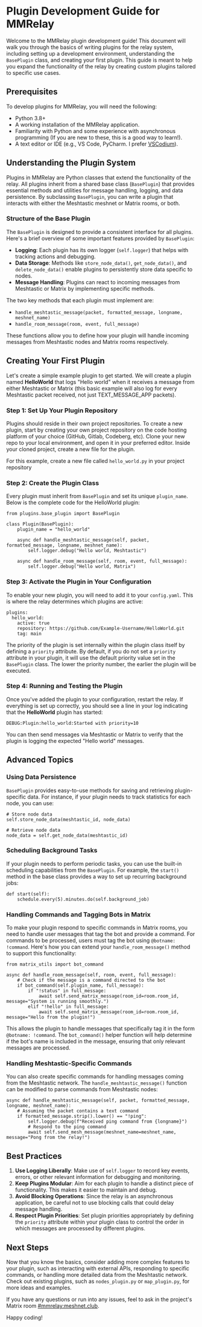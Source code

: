 # Plugin Development Guide for MMRelay

Welcome to the MMRelay plugin development guide! This document will walk you through the basics of writing plugins for the relay system, including setting up a development environment, understanding the `BasePlugin` class, and creating your first plugin. This guide is meant to help you expand the functionality of the relay by creating custom plugins tailored to specific use cases.

## Prerequisites

To develop plugins for MMRelay, you will need the following:

- Python 3.8+
- A working installation of the MMRelay application.
- Familiarity with Python and some experience with asynchronous programming (If you are new to these, this is a good way to learn!).
- A text editor or IDE (e.g., VS Code, PyCharm. I prefer [VSCodium](https://vscodium.com/.)).

## Understanding the Plugin System

Plugins in MMRelay are Python classes that extend the functionality of the relay. All plugins inherit from a shared base class (`BasePlugin`) that provides essential methods and utilities for message handling, logging, and data persistence. By subclassing `BasePlugin`, you can write a plugin that interacts with either the Meshtastic meshnet or Matrix rooms, or both.

### Structure of the Base Plugin

The `BasePlugin` is designed to provide a consistent interface for all plugins. Here's a brief overview of some important features provided by `BasePlugin`:

- **Logging**: Each plugin has its own logger (`self.logger`) that helps with tracking actions and debugging.
- **Data Storage**: Methods like `store_node_data()`, `get_node_data()`, and `delete_node_data()` enable plugins to persistently store data specific to nodes.
- **Message Handling**: Plugins can react to incoming messages from Meshtastic or Matrix by implementing specific methods.

The two key methods that each plugin must implement are:

- `handle_meshtastic_message(packet, formatted_message, longname, meshnet_name)`
- `handle_room_message(room, event, full_message)`

These functions allow you to define how your plugin will handle incoming messages from Meshtastic nodes and Matrix rooms respectively.

## Creating Your First Plugin

Let's create a simple example plugin to get started. We will create a plugin named **HelloWorld** that logs "Hello world" when it receives a message from either Meshtastic or Matrix (this basic example will also log for every Meshtastic packet received, not just TEXT_MESSAGE_APP packets).

### Step 1: Set Up Your Plugin Repository

Plugins should reside in their own project repositories. To create a new plugin, start by creating your own project repository on the code hosting platform of your choice (GitHub, Gitlab, Codeberg, etc). Clone your new repo to your local environment, and open it in your preferred editor. Inside your cloned project, create a new file for the plugin.

For this example, create a new file called `hello_world.py` in your project repository

### Step 2: Create the Plugin Class

Every plugin must inherit from `BasePlugin` and set its unique `plugin_name`. Below is the complete code for the HelloWorld plugin:

```
from plugins.base_plugin import BasePlugin

class Plugin(BasePlugin):
    plugin_name = "hello_world"

    async def handle_meshtastic_message(self, packet, formatted_message, longname, meshnet_name):
        self.logger.debug("Hello world, Meshtastic")

    async def handle_room_message(self, room, event, full_message):
        self.logger.debug("Hello world, Matrix")
```

### Step 3: Activate the Plugin in Your Configuration

To enable your new plugin, you will need to add it to your `config.yaml`. This is where the relay determines which plugins are active:

```
plugins:
  hello_world:
    active: true
    repository: https://github.com/Example-Username/HelloWorld.git
    tag: main
```

The priority of the plugin is set internally within the plugin class itself by defining a `priority` attribute. By default, if you do not set a `priority` attribute in your plugin, it will use the default priority value set in the `BasePlugin` class. The lower the priority number, the earlier the plugin will be executed.

### Step 4: Running and Testing the Plugin

Once you've added the plugin to your configuration, restart the relay. If everything is set up correctly, you should see a line in your log indicating that the **HelloWorld** plugin has started:

```
DEBUG:Plugin:hello_world:Started with priority=10
```

You can then send messages via Meshtastic or Matrix to verify that the plugin is logging the expected "Hello world" messages.

## Advanced Topics

### Using Data Persistence

`BasePlugin` provides easy-to-use methods for saving and retrieving plugin-specific data. For instance, if your plugin needs to track statistics for each node, you can use:

```
# Store node data
self.store_node_data(meshtastic_id, node_data)

# Retrieve node data
node_data = self.get_node_data(meshtastic_id)
```

### Scheduling Background Tasks

If your plugin needs to perform periodic tasks, you can use the built-in scheduling capabilities from the `BasePlugin`. For example, the `start()` method in the base class provides a way to set up recurring background jobs:

```
def start(self):
    schedule.every(5).minutes.do(self.background_job)
```

### Handling Commands and Tagging Bots in Matrix

To make your plugin respond to specific commands in Matrix rooms, you need to handle user messages that tag the bot and provide a command. For commands to be processed, users must tag the bot using `@botname: !command`. Here's how you can extend your `handle_room_message()` method to support this functionality:

```
from matrix_utils import bot_command

async def handle_room_message(self, room, event, full_message):
    # Check if the message is a command directed to the bot
    if bot_command(self.plugin_name, full_message):
        if "!status" in full_message:
            await self.send_matrix_message(room_id=room.room_id, message="System is running smoothly.")
        elif "!hello" in full_message:
            await self.send_matrix_message(room_id=room.room_id, message="Hello from the plugin!")
```

This allows the plugin to handle messages that specifically tag it in the form `@botname: !command`. The `bot_command()` helper function will help determine if the bot's name is included in the message, ensuring that only relevant messages are processed.

### Handling Meshtastic-Specific Commands

You can also create specific commands for handling messages coming from the Meshtastic network. The `handle_meshtastic_message()` function can be modified to parse commands from Meshtastic nodes:

```
async def handle_meshtastic_message(self, packet, formatted_message, longname, meshnet_name):
    # Assuming the packet contains a text command
    if formatted_message.strip().lower() == "!ping":
        self.logger.debug(f"Received ping command from {longname}")
        # Respond to the ping command
        await self.send_mesh_message(meshnet_name=meshnet_name, message="Pong from the relay!")
```

## Best Practices

1. **Use Logging Liberally**: Make use of `self.logger` to record key events, errors, or other relevant information for debugging and monitoring.
2. **Keep Plugins Modular**: Aim for each plugin to handle a distinct piece of functionality. This makes it easier to maintain and debug.
3. **Avoid Blocking Operations**: Since the relay is an asynchronous application, be careful not to use blocking calls that could delay message handling.
4. **Respect Plugin Priorities**: Set plugin priorities appropriately by defining the `priority` attribute within your plugin class to control the order in which messages are processed by different plugins.

## Next Steps

Now that you know the basics, consider adding more complex features to your plugin, such as interacting with external APIs, responding to specific commands, or handling more detailed data from the Meshtastic network. Check out existing plugins, such as `nodes_plugin.py` or `map_plugin.py`, for more ideas and examples.

If you have any questions or run into any issues, feel to ask in the project's Matrix room [#mmrelay:meshnet.club](https://matrix.to/#/#mmrelay:meshnet.club).

Happy coding!
